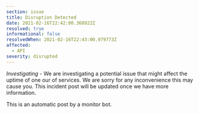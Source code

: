 ```yaml
---
section: issue
title: Disruption Detected
date: 2021-02-16T22:42:00.368922Z
resolved: true
informational: false
resolvedWhen: 2021-02-16T22:43:00.979773Z
affected:
  - API
severity: disrupted
---
```

*Investigating* - We are investigating a potential issue that might affect the uptime of one our of services. We are sorry for any inconvenience this may cause you. This incident post will be updated once we have more information.

This is an automatic post by a monitor bot.
        